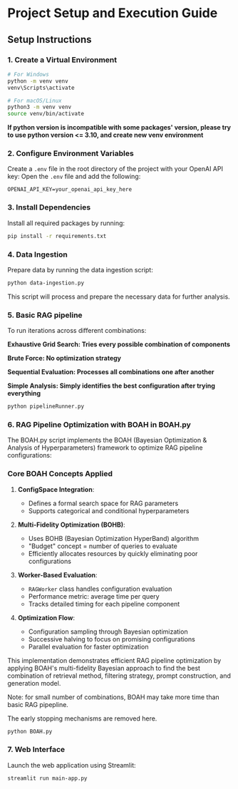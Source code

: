 # Project Setup and Execution Guide

## Setup Instructions


### 1. Create a Virtual Environment 
```bash
# For Windows
python -m venv venv
venv\Scripts\activate

# For macOS/Linux
python3 -m venv venv
source venv/bin/activate
```

**If python version is incompatible with some packages' version, please try to use python version <= 3.10, and create new venv environment**

### 2. Configure Environment Variables
Create a `.env` file in the root directory of the project with your OpenAI API key:
Open the `.env` file and add the following:
```
OPENAI_API_KEY=your_openai_api_key_here
```

### 3. Install Dependencies
Install all required packages by running:
```bash
pip install -r requirements.txt
```

### 4. Data Ingestion
Prepare data by running the data ingestion script:
```bash
python data-ingestion.py
```
This script will process and prepare the necessary data for further analysis.

### 5. Basic RAG pipeline
To run iterations across different combinations:

**Exhaustive Grid Search: Tries every possible combination of components**

**Brute Force: No optimization strategy**

**Sequential Evaluation: Processes all combinations one after another**

**Simple Analysis: Simply identifies the best configuration after trying everything**

```bash
python pipelineRunner.py
```

### 6. RAG Pipeline Optimization with BOAH in BOAH.py

The BOAH.py script implements the BOAH (Bayesian Optimization & Analysis of Hyperparameters) framework to optimize RAG pipeline configurations:

### Core BOAH Concepts Applied

1. **ConfigSpace Integration**: 
   - Defines a formal search space for RAG parameters
   - Supports categorical and conditional hyperparameters

2. **Multi-Fidelity Optimization (BOHB)**:
   - Uses BOHB (Bayesian Optimization HyperBand) algorithm
   - "Budget" concept = number of queries to evaluate
   - Efficiently allocates resources by quickly eliminating poor configurations

3. **Worker-Based Evaluation**:
   - `RAGWorker` class handles configuration evaluation
   - Performance metric: average time per query
   - Tracks detailed timing for each pipeline component

4. **Optimization Flow**:
   - Configuration sampling through Bayesian optimization
   - Successive halving to focus on promising configurations
   - Parallel evaluation for faster optimization

This implementation demonstrates efficient RAG pipeline optimization by applying BOAH's multi-fidelity Bayesian approach to find the best combination of retrieval method, filtering strategy, prompt construction, and generation model.

Note: for small number of combinations, BOAH may take more time than basic RAG pipepline. 

The early stopping mechanisms are removed here. 

```bash
python BOAH.py
```



### 7. Web Interface
Launch the web application using Streamlit:
```bash
streamlit run main-app.py
```

